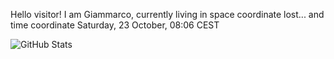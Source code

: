 Hello visitor! I am Giammarco, currently living in space coordinate lost... and time coordinate Saturday, 23 October, 08:06 CEST

![GitHub Stats](https://github-readme-stats.vercel.app/api?username=grcasanova)
